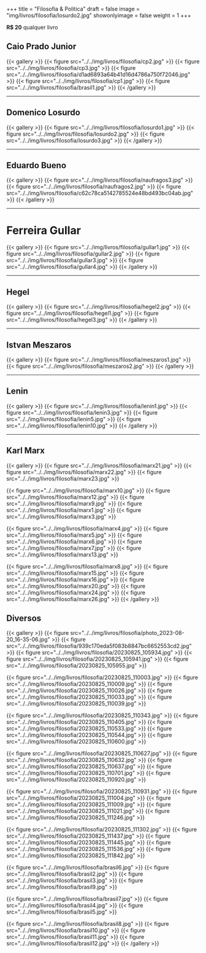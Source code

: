 +++
title = "Filosofia & Politica"
draft = false
image = "img/livros/filosofia/losurdo2.jpg"
showonlyimage = false
weight = 1
+++
<!--more-->

**R$ 20** qualquer livro

## Caio Prado Junior

{{< gallery >}}
{{< figure src="../../img/livros/filosofia/cp2.jpg" >}}
{{< figure src="../../img/livros/filosofia/cp3.jpg" >}}
{{< figure src="../../img/livros/filosofia/d1ad6893a64b41d16d4786a750f72046.jpg" >}}
{{< figure src="../../img/livros/filosofia/cp1.jpg" >}}
{{< figure src="../../img/livros/filosofia/brasil1.jpg" >}}
{{< /gallery >}}

---

## Domenico Losurdo

{{< gallery >}}
{{< figure src="../../img/livros/filosofia/losurdo1.jpg" >}}
{{< figure src="../../img/livros/filosofia/losurdo2.jpg" >}}
{{< figure src="../../img/livros/filosofia/losurdo3.jpg" >}}
{{< /gallery >}}

---

## Eduardo Bueno

{{< gallery >}}
{{< figure src="../../img/livros/filosofia/naufragos3.jpg" >}}
{{< figure src="../../img/livros/filosofia/naufragos2.jpg" >}}
{{< figure src="../../img/livros/filosofia/c62c78ca5142785524e48bd493bc04ab.jpg" >}}
{{< /gallery >}}

---

# Ferreira Gullar

{{< gallery >}}
{{< figure src="../../img/livros/filosofia/gullar1.jpg" >}}
{{< figure src="../../img/livros/filosofia/gullar2.jpg" >}}
{{< figure src="../../img/livros/filosofia/gullar3.jpg" >}}
{{< figure src="../../img/livros/filosofia/gullar4.jpg" >}}
{{< /gallery >}}

---

## Hegel

{{< gallery >}}
{{< figure src="../../img/livros/filosofia/hegel2.jpg" >}}
{{< figure src="../../img/livros/filosofia/hegel1.jpg" >}}
{{< figure src="../../img/livros/filosofia/hegel3.jpg" >}}
{{< /gallery >}}

---

## Istvan Meszaros

{{< gallery >}}
{{< figure src="../../img/livros/filosofia/meszaros1.jpg" >}}
{{< figure src="../../img/livros/filosofia/meszaros2.jpg" >}}
{{< /gallery >}}

---

## Lenin

{{< gallery >}}
{{< figure src="../../img/livros/filosofia/lenin1.jpg" >}}
{{< figure src="../../img/livros/filosofia/lenin3.jpg" >}}
{{< figure src="../../img/livros/filosofia/lenin5.jpg" >}}
{{< figure src="../../img/livros/filosofia/lenin10.jpg" >}}
{{< /gallery >}}

---

## Karl Marx

{{< gallery >}}
{{< figure src="../../img/livros/filosofia/marx21.jpg" >}}
{{< figure src="../../img/livros/filosofia/marx22.jpg" >}}
{{< figure src="../../img/livros/filosofia/marx23.jpg" >}}

{{< figure src="../../img/livros/filosofia/marx10.jpg" >}}
{{< figure src="../../img/livros/filosofia/marx12.jpg" >}}
{{< figure src="../../img/livros/filosofia/marx9.jpg" >}}
{{< figure src="../../img/livros/filosofia/marx1.jpg" >}}
{{< figure src="../../img/livros/filosofia/marx3.jpg" >}}

{{< figure src="../../img/livros/filosofia/marx4.jpg" >}}
{{< figure src="../../img/livros/filosofia/marx5.jpg" >}}
{{< figure src="../../img/livros/filosofia/marx6.jpg" >}}
{{< figure src="../../img/livros/filosofia/marx7.jpg" >}}
{{< figure src="../../img/livros/filosofia/marx13.jpg" >}}

{{< figure src="../../img/livros/filosofia/marx8.jpg" >}}
{{< figure src="../../img/livros/filosofia/marx15.jpg" >}}
{{< figure src="../../img/livros/filosofia/marx16.jpg" >}}
{{< figure src="../../img/livros/filosofia/marx20.jpg" >}}
{{< figure src="../../img/livros/filosofia/marx24.jpg" >}}
{{< figure src="../../img/livros/filosofia/marx26.jpg" >}}
{{< /gallery >}}

## Diversos

{{< gallery >}}
{{< figure src="../../img/livros/filosofia/photo_2023-08-20_16-35-06.jpg" >}}
{{< figure src="../../img/livros/filosofia/939c170eda5f083b8847bc6652553cd2.jpg" >}}
{{< figure src="../../img/livros/filosofia/20230825_105934.jpg" >}}
{{< figure src="../../img/livros/filosofia/20230825_105941.jpg" >}}
{{< figure src="../../img/livros/filosofia/20230825_105955.jpg" >}}

{{< figure src="../../img/livros/filosofia/20230825_110003.jpg" >}}
{{< figure src="../../img/livros/filosofia/20230825_110009.jpg" >}}
{{< figure src="../../img/livros/filosofia/20230825_110026.jpg" >}}
{{< figure src="../../img/livros/filosofia/20230825_110033.jpg" >}}
{{< figure src="../../img/livros/filosofia/20230825_110039.jpg" >}}

{{< figure src="../../img/livros/filosofia/20230825_110343.jpg" >}}
{{< figure src="../../img/livros/filosofia/20230825_110405.jpg" >}}
{{< figure src="../../img/livros/filosofia/20230825_110533.jpg" >}}
{{< figure src="../../img/livros/filosofia/20230825_110544.jpg" >}}
{{< figure src="../../img/livros/filosofia/20230825_110600.jpg" >}}

{{< figure src="../../img/livros/filosofia/20230825_110627.jpg" >}}
{{< figure src="../../img/livros/filosofia/20230825_110632.jpg" >}}
{{< figure src="../../img/livros/filosofia/20230825_110637.jpg" >}}
{{< figure src="../../img/livros/filosofia/20230825_110701.jpg" >}}
{{< figure src="../../img/livros/filosofia/20230825_110920.jpg" >}}

{{< figure src="../../img/livros/filosofia/20230825_110931.jpg" >}}
{{< figure src="../../img/livros/filosofia/20230825_111004.jpg" >}}
{{< figure src="../../img/livros/filosofia/20230825_111009.jpg" >}}
{{< figure src="../../img/livros/filosofia/20230825_111021.jpg" >}}
{{< figure src="../../img/livros/filosofia/20230825_111246.jpg" >}}

{{< figure src="../../img/livros/filosofia/20230825_111302.jpg" >}}
{{< figure src="../../img/livros/filosofia/20230825_111437.jpg" >}}
{{< figure src="../../img/livros/filosofia/20230825_111445.jpg" >}}
{{< figure src="../../img/livros/filosofia/20230825_111536.jpg" >}}
{{< figure src="../../img/livros/filosofia/20230825_111842.jpg" >}}

{{< figure src="../../img/livros/filosofia/brasil6.jpg" >}}
{{< figure src="../../img/livros/filosofia/brasil2.jpg" >}}
{{< figure src="../../img/livros/filosofia/brasil3.jpg" >}}
{{< figure src="../../img/livros/filosofia/brasil9.jpg" >}}

{{< figure src="../../img/livros/filosofia/brasil7.jpg" >}}
{{< figure src="../../img/livros/filosofia/brasil4.jpg" >}}
{{< figure src="../../img/livros/filosofia/brasil5.jpg" >}}

{{< figure src="../../img/livros/filosofia/brasil8.jpg" >}}
{{< figure src="../../img/livros/filosofia/brasil10.jpg" >}}
{{< figure src="../../img/livros/filosofia/brasil11.jpg" >}}
{{< figure src="../../img/livros/filosofia/brasil12.jpg" >}}
{{< /gallery >}}